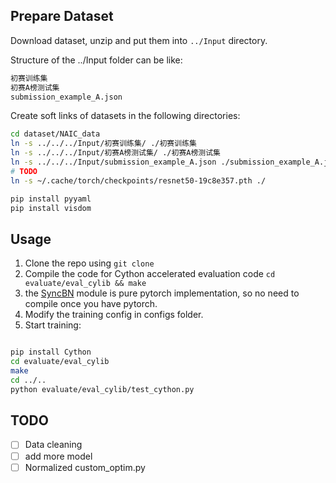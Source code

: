 ## Prepare Dataset
Download dataset, unzip and put them into `../Input` directory.

Structure of the ../Input folder can be like:
```bash
初赛训练集
初赛A榜测试集
submission_example_A.json
```
Create soft links of datasets in the following directories:

```bash
cd dataset/NAIC_data
ln -s ../../../Input/初赛训练集/ ./初赛训练集
ln -s ../../../Input/初赛A榜测试集/ ./初赛A榜测试集
ln -s ../../../Input/submission_example_A.json ./submission_example_A.json
# TODO
ln -s ~/.cache/torch/checkpoints/resnet50-19c8e357.pth ./ 
``` 

```bash
pip install pyyaml
pip install visdom
```

## Usage

1. Clone the repo using `git clone `
2. Compile the code for Cython accelerated evaluation code `cd evaluate/eval_cylib && make`
3. the [SyncBN](https://github.com/zdaiot/Synchronized-BatchNorm-PyTorch) module is pure pytorch implementation, so no need to compile once you have pytorch.
4. Modify the training config in configs folder.
5. Start training:

```bash

```


```bash
pip install Cython
cd evaluate/eval_cylib
make
cd ../..
python evaluate/eval_cylib/test_cython.py
```

## TODO
- [ ] Data cleaning
- [ ] add more model
- [ ] Normalized custom_optim.py
